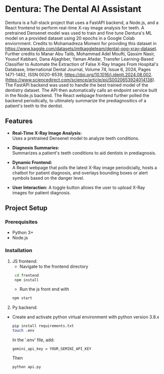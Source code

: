 # Dentura: The Dental AI Assistant

Dentura is a full-stack project that uses a FastAPI backend, a Node.js, and a React frontend to perform
real-time X-ray image analysis for teeth. A pretrained Densenet model was used to train and fine tune
Dentura's ML model on a provided dataset using 20 epochs in a Google Colab enviornment. Credits to Mohamadreza 
Momeni for providing this dataset in https://www.kaggle.com/datasets/imtkaggleteam/dental-opg-xray-dataset.
Further credits to Manar Abu Talib, Mohammad Adel Moufti, Qassim Nasir, Yousuf Kabbani, Dana Aljaghber, Yaman Afadar,
Transfer Learning-Based Classifier to Automate the Extraction of False X-Ray Images From Hospital's Database, 
International Dental Journal, Volume 74, Issue 6, 2024, Pages 1471-1482, ISSN 0020-6539, 
https://doi.org/10.1016/j.identj.2024.08.002. (https://www.sciencedirect.com/science/article/pii/S0020653924014138).
The FastAPI backend was used to handle the best trained model of the dentistry dataset. The API then 
automatically calls an endpoint service built in the Node.js backend. The React webpage frontend further polled the 
backend periodically, to ultimately summarize the prediagnositics of a patient's teeth to the dentist.

## Features

- **Real-Time X-Ray Image Analysis:**  
  Uses a pretrained Densenet model to analyze teeth conditions.

- **Diagnosis Summaries:**  
  Summarizes a patient's teeth conditions to aid dentists in prediagnosis.

- **Dynamic Frontend:**  
  A React webpage that polls the latest X-Ray image periodicially, hosts a chatbot for
  patient diagnosis, and overlays bounding boxes or alert symbols based on the danger level.

- **User Interaction:**
  A toggle button allows the user to upload X-Ray images for patient diagnosis.

## Project Setup

### Prerequisites
- Python 3+
- Node.js

### Installation
1. JS frontend:
   - Navigate to the frontend directory
   ```bash
    cd frontend
    npm install
   ```
   - Run the js front end with
   ```bash
   npm start
   ```
2. Py backend:
  - Create and activate python virtual environment with python version 3.8.x
    ```bash
    pip install requirements.txt
    touch .env
    ```
    In the '.env' file, add:
    ```
    gemini_api_key = YOUR_GEMINI_API_KEY
    ```
    Then
    ```bash
    python api.py
    ```
